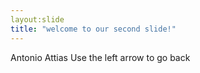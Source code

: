 ```yaml
---
layout:slide
title: "welcome to our second slide!"
---
```

Antonio Attias
Use the left arrow to go back
